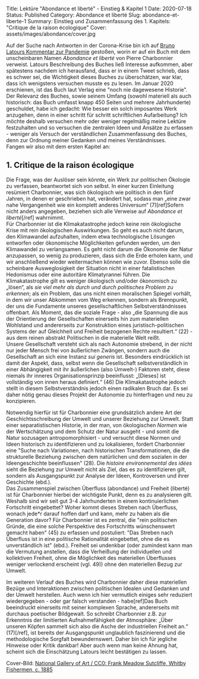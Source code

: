 Title: Lektüre "Abondance et liberté" - Einstieg & Kapitel 1
Date: 2020-07-18
Status: Published
Category: Abondance et liberté
Slug: abondance-et-liberte-1
Summary: Einstieg und Zusammenfassung des 1. Kapitels: "Critique de la raison écologique"
Cover: assets/images/abondance/cover.jpg

Auf der Suche nach Antworten in der Corona-Krise bin ich auf [Bruno Latours Kommentar zur Pandemie](http://www.bruno-latour.fr/sites/default/files/downloads/P-202-AOC-ENGLISH_1.pdf) gestoßen, worin er auf ein Buch mit dem unscheinbaren Namen *Abondance et liberté* von Pierre Charbonnier verweist. Latours Beschreibung des Buches ließ Interesse aufkommen, aber spätestens nachdem ich herausfand, dass er in einem Tweet schrieb, dass es schwer sei, die Wichtigkeit dieses Buches zu überschätzen, war klar, dass ich wenigstens versuchen musste es zu lesen. Im Januar 2020 erschienen, ist das Buch laut Verlag eine "noch nie dagewesene Historie". Der Relevanz des Buches, sowie seinem Umfang (sowohl materiell als auch historisch: das Buch umfasst knapp 450 Seiten und mehrere Jahrhunderte) geschuldet, habe ich gedacht: Wie besser ein solch imposantes Werk anzugehen, denn in einer schritt für schritt schriftlichen Aufarbeitung? Ich möchte deshalb versuchen mehr oder weniger regelmäßig meine Lektüre festzuhalten und so versuchen die zentralen Ideen und Ansätze zu erfassen - weniger als Versuch der verständlichen Zusammenfassung des Buches, denn zur Ordnung meiner Gedanken und meines Verständnisses.  
Fangen wir also mit dem ersten Kapitel an:

## 1. Critique de la raison écologique

Die Frage, was der Auslöser sein könnte, ein Werk zur politischen Ökologie zu verfassen, beantwortet sich von selbst. In einer kurzen Einleitung resümiert Charbonnier, was sich ökologisch wie politisch in den fünf Jahren, in denen er geschrieben hat, verändert hat, sodass man „eine zwar nahe Vergangenheit wie ein komplett anderes Universum“ (7)[ref]Sofern nicht anders angegeben, beziehen sich alle Verweise auf *Abondance et liberté*[/ref] wahrnimmt.  
Für Charbonnier ist die Klimakatastrophe jedoch keine rein ökologische Krise mit rein ökologischen Auswirkungen. So geht es auch nicht darum, den Klimawandel aufzuhalten, indem etwa technologische Lösungen entworfen oder ökonomische Möglichkeiten gefunden werden, um den Klimawandel zu verlangsamen. Es geht nicht darum die Ökonomie der Natur anzupassen, so wenig zu produzieren, dass sich die Erde erholen kann, und wir anschließend wieder weitermachen können wie zuvor. Ebenso solle die scheinbare Ausweglosigkeit der Situation nicht in einer fatalistischen Hedonismus oder eine autoritäre Klimatyrannei führen.  Die Klimakatastrophe gilt es weniger ökologisch und/oder ökonomisch zu „lösen“, als *sie viel mehr als durch und durch politisches Problem zu erkennen*; als ein Problem, das uns nicht einen moralischen Spiegel vorhält, in dem wir unser Abkommen vom Weg erkennen, sondern als Brennpunkt, der uns die Fundamente unseres gesellschaftlichen Selbstverständnisses offenbart. Als Moment, das die soziale Frage - also „die Spannung die aus der Orientierung der Gesellschaften einerseits hin zum materiellen Wohlstand und andererseits zur Konstruktion eines juristisch-politischen Systems der auf Gleichheit und Freiheit bezogenen Rechte resultiert.“ (22) - aus dem reinen abstrakt Politischen in die materielle Welt reißt.  
Unsere Gesellschaft versteht sich als nach Autonomie strebend, in der nicht nur jeder Mensch frei von äußerlichen Zwängen, sondern auch die Gesellschaft an sich eine Instanz *sui generis* ist. Besonders eindrücklich ist damit der Aspekt, dass, selbst wenn die Gesellschaft selbstverständlich in einer Abhängigkeit mit ihr äußerlichen (also Umwelt-) Faktoren steht, diese niemals ihr inneres Organisationsprinzip beeinflusst: „[Dieses] ist vollständig von innen heraus definiert.“ (46) Die Klimakatastrophe jedoch stellt in diesem Selbstverständnis jedoch einen radikalen Bruch dar. Es sei daher nötig genau dieses Projekt der Autonomie zu hinterfragen und neu zu konzipieren.

Notwendig hierfür ist für Charbonnier eine grundsätzlich andere Art der Geschichtsschreibung der Umwelt und unserer Beziehung zur Umwelt. Statt einer separatistischen Historie, in der man, von ökologischen *Normen* wie der Wertschätzung und dem Schutz der Natur ausgeht - und somit die Natur sozusagen antropomorphisiert - und versucht diese Normen und Ideen historisch zu identifizieren und zu lokalisieren, fordert Charbonnier eine "Suche nach Variationen, nach historischen Transformationen, die die strukturelle Beziehung zwischen dem natürlichen und dem sozialen in der Ideengeschichte beeinflussen" (28). Die *histoire environnemental des idées* sieht die Beziehung zur Umwelt nicht als Ziel, das es zu identifizieren gilt, sondern als Ausgangspunkt zur Analyse der Ideen, Kontroversen und ihrer Geschichte (ebd.).  
Das Zusammenspiel zwischen Überfluss (abondance) und Freiheit (liberté) ist für Charbonnier hierbei der wichtigste Punkt, denn es zu analysieren gilt. Weshalb sind wir seit gut 3-4 Jahrhunderten in einem kontinuierlichen Fortschritt eingebettet? Woher kommt dieses Streben nach Überfluss, wonach jede*r darauf hoffen darf und kann, mehr zu haben als die Generation davor? Für Charbonnier ist es zentral, die "rein politischen Gründe, die eine solche Perspektive des Fortschritts wünschenswert gemacht haben" (45) zu erfassen und postuliert: "Das Streben nach Überfluss ist in eine politische Rationalität eingebettet, ohne die es unverständlich ist" (ebd.). Freiheit sei undenkbar (oder zumindest kann man die Vermutung anstellen, dass die Verheißung der individuellen und kollektiven Freiheit, ohne die Möglichkeit des materiellen Überflusses weniger verlockend erscheint (vgl. 49)) ohne den materiellen Bezug zur Umwelt.

Im weiteren Verlauf des Buches wird Charbonnier daher diese materiellen Bezüge und Interaktionen zwischen politischen Idealen und Gedanken und der Umwelt herstellen. Auch wenn ich hier vermutlich einiges sehr reduziert wiedergegeben - oder gar falsch verstanden - habe[ref]Das Buch beeindruckt einerseits mit seiner komplexen Sprache, andererseits mit durchaus poetischer Bildgewalt. So schreibt Charbonnier z.B. zur Erkenntnis der limitierten Aufnahmefähigkeit der Atmosphäre: „Über unseren Köpfen sammelt sich also die Asche der industriellen Freiheit an.“ (17)[/ref], ist bereits der Ausgangspunkt unglaublich faszinierend und die methodologische Sorgfalt bewundernswert. Daher bin ich für jegliche Hinweise oder Kritik dankbar! Aber auch wenn man keine Ahnung hat, scheint sich die Einschätzung Latours leicht bestätigen zu lassen.

Cover-Bild: [National Gallery of Art / CC0: Frank Meadow Sutcliffe, Whitby Fishermen, c. 1885](https://commons.wikimedia.org/wiki/File:Frank_Meadow_Sutcliffe,_Whitby_Fishermen,_c._1885,_NGA_108746.jpg)
